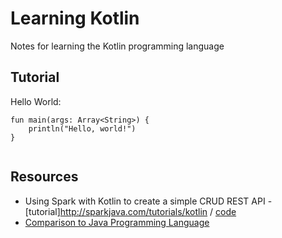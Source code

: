 # Learning Kotlin

Notes for learning the Kotlin programming language

## Tutorial

Hello World:

```
fun main(args: Array<String>) {
    println("Hello, world!")
}
```

```

```


## Resources

* Using Spark with Kotlin to create a simple CRUD REST API - [tutorial]http://sparkjava.com/tutorials/kotlin / [code](https://github.com/tipsy/spark-kotlin)
* [Comparison to Java Programming Language](https://kotlinlang.org/docs/reference/comparison-to-java.html)
